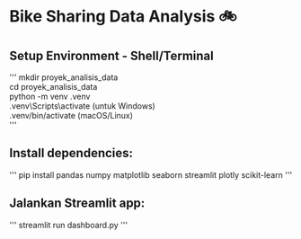 # Bike Sharing Data Analysis 🚲

## Setup Environment - Shell/Terminal
'''
mkdir proyek_analisis_data  
cd proyek_analisis_data  
python -m venv .venv  
.venv\Scripts\activate (untuk Windows)  
.venv/bin/activate (macOS/Linux)  
'''
## Install dependencies:
'''
pip install pandas numpy matplotlib seaborn streamlit plotly scikit-learn
'''
## Jalankan Streamlit app:
'''
streamlit run dashboard.py
'''
